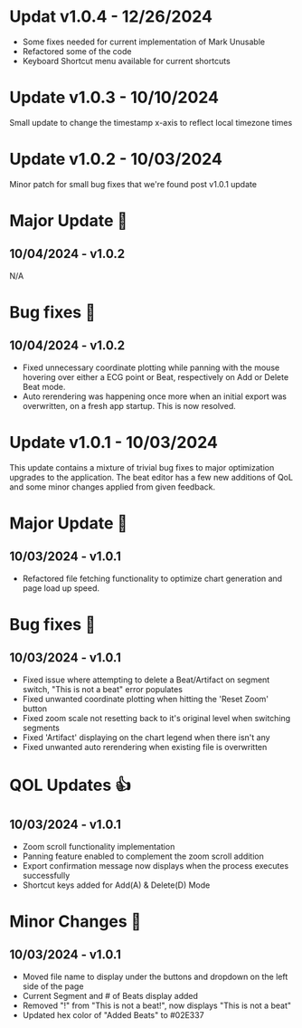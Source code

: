 # Updat v1.0.4 - 12/26/2024
* Some fixes needed for current implementation of Mark Unusable
* Refactored some of the code
* Keyboard Shortcut menu available for current shortcuts

# Update v1.0.3 - 10/10/2024
Small update to change the timestamp x-axis to reflect local timezone times

# Update v1.0.2 - 10/03/2024 
Minor patch for small bug fixes that we're found post v1.0.1 update

# Major Update 🔧
## 10/04/2024 - v1.0.2
N/A

# Bug fixes 🐛
## 10/04/2024 - v1.0.2
* Fixed unnecessary coordinate plotting while panning with the mouse hovering over either a ECG point or Beat, respectively on Add or Delete Beat mode.
* Auto rerendering was happening once more when an initial export was overwritten, on a fresh app startup. This is now resolved.

# Update v1.0.1 - 10/03/2024
This update contains a mixture of trivial bug fixes to major optimization upgrades to the application. The beat editor has a few new additions of QoL and some minor changes applied from given feedback.

# Major Update 🔧
## 10/03/2024 - v1.0.1
* Refactored file fetching functionality to optimize chart generation and page load up speed.

# Bug fixes 🐛
## 10/03/2024 - v1.0.1
* Fixed issue where attempting to delete a Beat/Artifact on segment switch, "This is not a beat" error populates
* Fixed unwanted coordinate plotting when hitting the 'Reset Zoom' button
* Fixed zoom scale not resetting back to it's original level when switching segments
* Fixed 'Artifact' displaying on the chart legend when there isn't any
* Fixed unwanted auto rerendering when existing file is overwritten

# QOL Updates 👍
## 10/03/2024 - v1.0.1
* Zoom scroll functionality implementation
* Panning feature enabled to complement the zoom scroll addition
* Export confirmation message now displays when the process executes successfully
* Shortcut keys added for Add(A) & Delete(D) Mode

# Minor Changes 🤏
## 10/03/2024 - v1.0.1
* Moved file name to display under the buttons and dropdown on the left side of the page
* Current Segment and # of Beats display added
* Removed "!" from "This is not a beat!", now displays "This is not a beat"
* Updated hex color of "Added Beats" to #02E337 